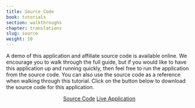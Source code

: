 ```yaml
---
title: Source Code
book: tutorials
section: walkthroughs
chapter: translations
slug: source
weight: 10
---
```

A demo of this application and affiliate source code is available online.
We encourage you to walk through the full guide, but if you would like to have this application up and running quickly,
then feel free to run the application from the source code. You can also use the source code as a reference when walking through this tutorial.
Click on the button below to download the source code for this application.

<div style="text-align:center">
    <a class="btn btn-primary" href="https://github.com/formio/formio-translations-demo">Source Code</a>
    <a class="btn btn-success" href="https://apps.form.io/translations/#/platform/formiojs">Live Application</a>
</div>
